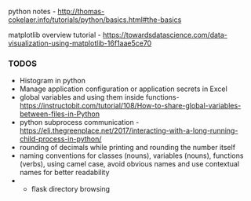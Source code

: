 python notes -  http://thomas-cokelaer.info/tutorials/python/basics.html#the-basics

matplotlib overview tutorial - https://towardsdatascience.com/data-visualization-using-matplotlib-16f1aae5ce70


### TODOS
* Histogram in python
* Manage application configuration or application secrets in Excel  
* global variables and using them inside functions- https://instructobit.com/tutorial/108/How-to-share-global-variables-between-files-in-Python
* python subprocess communication - https://eli.thegreenplace.net/2017/interacting-with-a-long-running-child-process-in-python/
* rounding of decimals while printing and rounding the number itself
* naming conventions for classes (nouns), variables (nouns), functions (verbs), using camel case, avoid obvious names and use contextual names for better readability
* * flask directory browsing



<!--stackedit_data:
eyJoaXN0b3J5IjpbOTA5Mzc4NDc4LC05NTI4MDk1OTgsNDc5Nz
czMjM1LC02MTM1NTcxOTQsLTkyNzUzMjQ5MSw3OTU3NjMzMzUs
LTY1NjczNzk5NywtMTYzMjM5MjA4NywtMjI5NjI5NTU3LDE5Mj
QyNjM5ODgsMTM5MTM5NDA2MCwxMjU4Mjg2MjM3LC04OTAyMzkx
MDAsLTExNDQ5MTE0MzcsLTM2NDU4ODEzNiwtMTYwNzU1NjQ2OC
wtMTE5Mzk4OTg3MCw5OTA1MTMxMTEsLTg4MTEzODM4MSwtOTg5
NDc3MjYxXX0=
-->